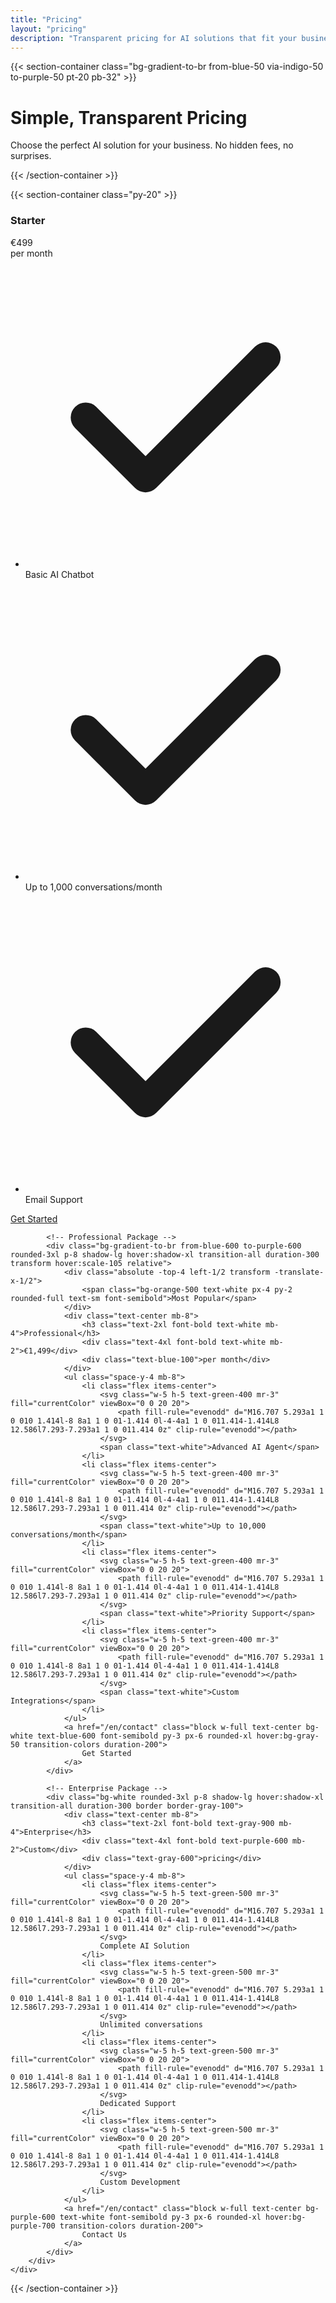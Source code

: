 ```yaml
---
title: "Pricing"
layout: "pricing"
description: "Transparent pricing for AI solutions that fit your business needs. Choose from our flexible packages or get a custom quote."
---
```


{{< section-container class="bg-gradient-to-br from-blue-50 via-indigo-50 to-purple-50 pt-20 pb-32" >}}
    <div class="text-center">
        <h1 class="text-5xl md:text-6xl font-bold mb-6">
            Simple, <span class="text-transparent bg-clip-text bg-gradient-to-r from-blue-600 to-purple-600">Transparent</span> Pricing
        </h1>
        <p class="text-xl md:text-2xl text-gray-600 max-w-4xl mx-auto leading-relaxed">
            Choose the perfect AI solution for your business. No hidden fees, no surprises.
        </p>
    </div>
{{< /section-container >}}

{{< section-container class="py-20" >}}
    <div class="max-w-6xl mx-auto">
        <div class="grid grid-cols-1 md:grid-cols-3 gap-8">
            <!-- Starter Package -->
            <div class="bg-white rounded-3xl p-8 shadow-lg hover:shadow-xl transition-all duration-300 border border-gray-100">
                <div class="text-center mb-8">
                    <h3 class="text-2xl font-bold text-gray-900 mb-4">Starter</h3>
                    <div class="text-4xl font-bold text-blue-600 mb-2">€499</div>
                    <div class="text-gray-600">per month</div>
                </div>
                <ul class="space-y-4 mb-8">
                    <li class="flex items-center">
                        <svg class="w-5 h-5 text-green-500 mr-3" fill="currentColor" viewBox="0 0 20 20">
                            <path fill-rule="evenodd" d="M16.707 5.293a1 1 0 010 1.414l-8 8a1 1 0 01-1.414 0l-4-4a1 1 0 011.414-1.414L8 12.586l7.293-7.293a1 1 0 011.414 0z" clip-rule="evenodd"></path>
                        </svg>
                        Basic AI Chatbot
                    </li>
                    <li class="flex items-center">
                        <svg class="w-5 h-5 text-green-500 mr-3" fill="currentColor" viewBox="0 0 20 20">
                            <path fill-rule="evenodd" d="M16.707 5.293a1 1 0 010 1.414l-8 8a1 1 0 01-1.414 0l-4-4a1 1 0 011.414-1.414L8 12.586l7.293-7.293a1 1 0 011.414 0z" clip-rule="evenodd"></path>
                        </svg>
                        Up to 1,000 conversations/month
                    </li>
                    <li class="flex items-center">
                        <svg class="w-5 h-5 text-green-500 mr-3" fill="currentColor" viewBox="0 0 20 20">
                            <path fill-rule="evenodd" d="M16.707 5.293a1 1 0 010 1.414l-8 8a1 1 0 01-1.414 0l-4-4a1 1 0 011.414-1.414L8 12.586l7.293-7.293a1 1 0 011.414 0z" clip-rule="evenodd"></path>
                        </svg>
                        Email Support
                    </li>
                </ul>
                <a href="/en/contact" class="block w-full text-center bg-blue-600 text-white font-semibold py-3 px-6 rounded-xl hover:bg-blue-700 transition-colors duration-200">
                    Get Started
                </a>
            </div>

            <!-- Professional Package -->
            <div class="bg-gradient-to-br from-blue-600 to-purple-600 rounded-3xl p-8 shadow-lg hover:shadow-xl transition-all duration-300 transform hover:scale-105 relative">
                <div class="absolute -top-4 left-1/2 transform -translate-x-1/2">
                    <span class="bg-orange-500 text-white px-4 py-2 rounded-full text-sm font-semibold">Most Popular</span>
                </div>
                <div class="text-center mb-8">
                    <h3 class="text-2xl font-bold text-white mb-4">Professional</h3>
                    <div class="text-4xl font-bold text-white mb-2">€1,499</div>
                    <div class="text-blue-100">per month</div>
                </div>
                <ul class="space-y-4 mb-8">
                    <li class="flex items-center">
                        <svg class="w-5 h-5 text-green-400 mr-3" fill="currentColor" viewBox="0 0 20 20">
                            <path fill-rule="evenodd" d="M16.707 5.293a1 1 0 010 1.414l-8 8a1 1 0 01-1.414 0l-4-4a1 1 0 011.414-1.414L8 12.586l7.293-7.293a1 1 0 011.414 0z" clip-rule="evenodd"></path>
                        </svg>
                        <span class="text-white">Advanced AI Agent</span>
                    </li>
                    <li class="flex items-center">
                        <svg class="w-5 h-5 text-green-400 mr-3" fill="currentColor" viewBox="0 0 20 20">
                            <path fill-rule="evenodd" d="M16.707 5.293a1 1 0 010 1.414l-8 8a1 1 0 01-1.414 0l-4-4a1 1 0 011.414-1.414L8 12.586l7.293-7.293a1 1 0 011.414 0z" clip-rule="evenodd"></path>
                        </svg>
                        <span class="text-white">Up to 10,000 conversations/month</span>
                    </li>
                    <li class="flex items-center">
                        <svg class="w-5 h-5 text-green-400 mr-3" fill="currentColor" viewBox="0 0 20 20">
                            <path fill-rule="evenodd" d="M16.707 5.293a1 1 0 010 1.414l-8 8a1 1 0 01-1.414 0l-4-4a1 1 0 011.414-1.414L8 12.586l7.293-7.293a1 1 0 011.414 0z" clip-rule="evenodd"></path>
                        </svg>
                        <span class="text-white">Priority Support</span>
                    </li>
                    <li class="flex items-center">
                        <svg class="w-5 h-5 text-green-400 mr-3" fill="currentColor" viewBox="0 0 20 20">
                            <path fill-rule="evenodd" d="M16.707 5.293a1 1 0 010 1.414l-8 8a1 1 0 01-1.414 0l-4-4a1 1 0 011.414-1.414L8 12.586l7.293-7.293a1 1 0 011.414 0z" clip-rule="evenodd"></path>
                        </svg>
                        <span class="text-white">Custom Integrations</span>
                    </li>
                </ul>
                <a href="/en/contact" class="block w-full text-center bg-white text-blue-600 font-semibold py-3 px-6 rounded-xl hover:bg-gray-50 transition-colors duration-200">
                    Get Started
                </a>
            </div>

            <!-- Enterprise Package -->
            <div class="bg-white rounded-3xl p-8 shadow-lg hover:shadow-xl transition-all duration-300 border border-gray-100">
                <div class="text-center mb-8">
                    <h3 class="text-2xl font-bold text-gray-900 mb-4">Enterprise</h3>
                    <div class="text-4xl font-bold text-purple-600 mb-2">Custom</div>
                    <div class="text-gray-600">pricing</div>
                </div>
                <ul class="space-y-4 mb-8">
                    <li class="flex items-center">
                        <svg class="w-5 h-5 text-green-500 mr-3" fill="currentColor" viewBox="0 0 20 20">
                            <path fill-rule="evenodd" d="M16.707 5.293a1 1 0 010 1.414l-8 8a1 1 0 01-1.414 0l-4-4a1 1 0 011.414-1.414L8 12.586l7.293-7.293a1 1 0 011.414 0z" clip-rule="evenodd"></path>
                        </svg>
                        Complete AI Solution
                    </li>
                    <li class="flex items-center">
                        <svg class="w-5 h-5 text-green-500 mr-3" fill="currentColor" viewBox="0 0 20 20">
                            <path fill-rule="evenodd" d="M16.707 5.293a1 1 0 010 1.414l-8 8a1 1 0 01-1.414 0l-4-4a1 1 0 011.414-1.414L8 12.586l7.293-7.293a1 1 0 011.414 0z" clip-rule="evenodd"></path>
                        </svg>
                        Unlimited conversations
                    </li>
                    <li class="flex items-center">
                        <svg class="w-5 h-5 text-green-500 mr-3" fill="currentColor" viewBox="0 0 20 20">
                            <path fill-rule="evenodd" d="M16.707 5.293a1 1 0 010 1.414l-8 8a1 1 0 01-1.414 0l-4-4a1 1 0 011.414-1.414L8 12.586l7.293-7.293a1 1 0 011.414 0z" clip-rule="evenodd"></path>
                        </svg>
                        Dedicated Support
                    </li>
                    <li class="flex items-center">
                        <svg class="w-5 h-5 text-green-500 mr-3" fill="currentColor" viewBox="0 0 20 20">
                            <path fill-rule="evenodd" d="M16.707 5.293a1 1 0 010 1.414l-8 8a1 1 0 01-1.414 0l-4-4a1 1 0 011.414-1.414L8 12.586l7.293-7.293a1 1 0 011.414 0z" clip-rule="evenodd"></path>
                        </svg>
                        Custom Development
                    </li>
                </ul>
                <a href="/en/contact" class="block w-full text-center bg-purple-600 text-white font-semibold py-3 px-6 rounded-xl hover:bg-purple-700 transition-colors duration-200">
                    Contact Us
                </a>
            </div>
        </div>
    </div>
{{< /section-container >}}
